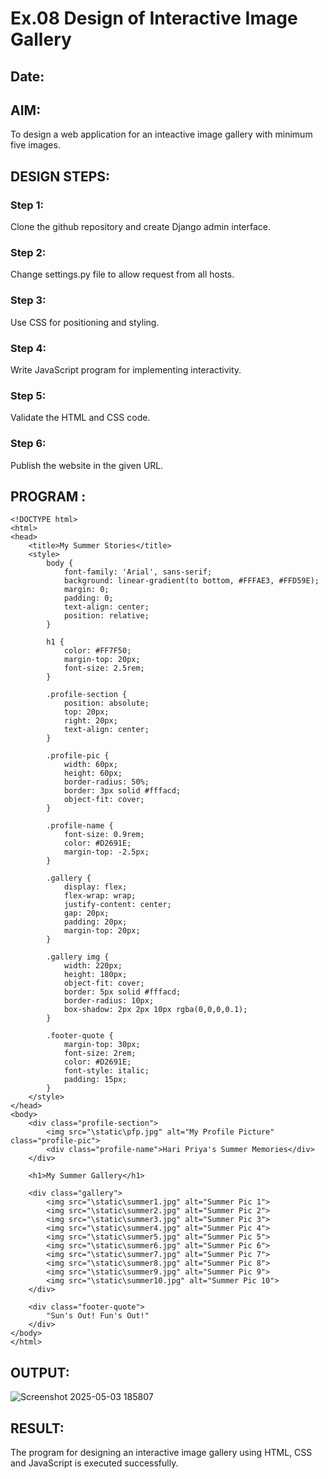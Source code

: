 # Ex.08 Design of Interactive Image Gallery
## Date:

## AIM:
To design a web application for an inteactive image gallery with minimum five images.

## DESIGN STEPS:

### Step 1:
Clone the github repository and create Django admin interface.

### Step 2:
Change settings.py file to allow request from all hosts.

### Step 3:
Use CSS for positioning and styling.

### Step 4:
Write JavaScript program for implementing interactivity.

### Step 5:
Validate the HTML and CSS code.

### Step 6:
Publish the website in the given URL.

## PROGRAM :
    <!DOCTYPE html>
    <html>
    <head>
        <title>My Summer Stories</title>
        <style>
            body {
                font-family: 'Arial', sans-serif;
                background: linear-gradient(to bottom, #FFFAE3, #FFD59E); 
                margin: 0;
                padding: 0;
                text-align: center;
                position: relative;
            }
    
            h1 {
                color: #FF7F50;
                margin-top: 20px;
                font-size: 2.5rem;
            }
    
            .profile-section {
                position: absolute;
                top: 20px;
                right: 20px;
                text-align: center;
            }
    
            .profile-pic {
                width: 60px;
                height: 60px;
                border-radius: 50%;
                border: 3px solid #fffacd;
                object-fit: cover;
            }
    
            .profile-name {
                font-size: 0.9rem;
                color: #D2691E;
                margin-top: -2.5px;  
            }
    
            .gallery {
                display: flex;
                flex-wrap: wrap;
                justify-content: center;
                gap: 20px;
                padding: 20px;
                margin-top: 20px;
            }
    
            .gallery img {
                width: 220px;
                height: 180px;
                object-fit: cover;
                border: 5px solid #fffacd;
                border-radius: 10px;
                box-shadow: 2px 2px 10px rgba(0,0,0,0.1);
            }
    
            .footer-quote {
                margin-top: 30px;
                font-size: 2rem;
                color: #D2691E;
                font-style: italic;
                padding: 15px;
            }
        </style>
    </head>
    <body>
        <div class="profile-section">
            <img src="\static\pfp.jpg" alt="My Profile Picture" class="profile-pic">
            <div class="profile-name">Hari Priya's Summer Memories</div>
        </div>
    
        <h1>My Summer Gallery</h1>
    
        <div class="gallery">
            <img src="\static\summer1.jpg" alt="Summer Pic 1">
            <img src="\static\summer2.jpg" alt="Summer Pic 2">
            <img src="\static\summer3.jpg" alt="Summer Pic 3">
            <img src="\static\summer4.jpg" alt="Summer Pic 4">
            <img src="\static\summer5.jpg" alt="Summer Pic 5">
            <img src="\static\summer6.jpg" alt="Summer Pic 6">
            <img src="\static\summer7.jpg" alt="Summer Pic 7">
            <img src="\static\summer8.jpg" alt="Summer Pic 8">
            <img src="\static\summer9.jpg" alt="Summer Pic 9">
            <img src="\static\summer10.jpg" alt="Summer Pic 10">
        </div>
    
        <div class="footer-quote">
            "Sun's Out! Fun's Out!"
        </div>
    </body>
    </html>
  
## OUTPUT:
![Screenshot 2025-05-03 185807](https://github.com/user-attachments/assets/02561f0a-c06b-45b8-b916-9d3c3bec758a)

## RESULT:
The program for designing an interactive image gallery using HTML, CSS and JavaScript is executed successfully.
